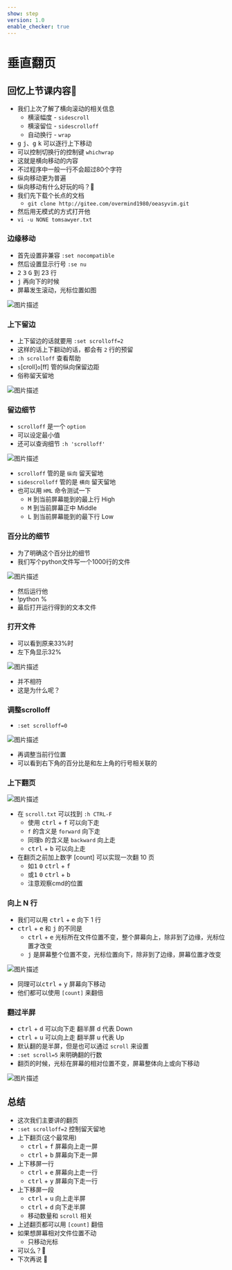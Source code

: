 ```yaml
---
show: step
version: 1.0
enable_checker: true
---
```


# 垂直翻页

## 回忆上节课内容🤔

- 我们上次了解了横向滚动的相关信息
	- 横滚幅度 - `sidescroll`
	- 横滚留位 - `sidescrolloff`
	- 自动换行 - `wrap`
- <kbd>g</kbd> <kbd>j</kbd>、<kbd>g</kbd> <kbd>k</kbd> 可以逐行上下移动
- 可以控制切换行的控制键 `whichwrap`
- 这就是横向移动的内容
- 不过程序中一般一行不会超过80个字符
- 纵向移动更为普遍
- 纵向移动有什么好玩的吗？🤔
- 我们先下载个长点的文档
  - `git clone http://gitee.com/overmind1980/oeasyvim.git`
- 然后用无模式的方式打开他
- `vi -u NONE tomsawyer.txt`

### 边缘移动

- 首先设置非兼容 `:set nocompatible`
- 然后设置显示行号 `:se nu`
-  <kbd>2</kbd> <kbd>3</kbd> <kbd>G</kbd> 到 23 行
- <kbd>j</kbd> 再向下的时候
- 屏幕发生滚动，光标位置如图

![图片描述](https://doc.shiyanlou.com/courses/uid1190679-20201001-1601560524243)

### 上下留边

- 上下留边的话就要用 `:set scrolloff=2`
- 这样的话上下翻动的话，都会有 `2` 行的预留
- `:h scrolloff` 查看帮助
- `s`[croll]`o`[ff] 管的纵向保留边距
- 俗称留天留地

![图片描述](https://doc.shiyanlou.com/courses/uid1190679-20201001-1601560942872)

### 留边细节

- `scrolloff` 是一个 `option`
- 可以设定最小值
- 还可以查询细节 `:h 'scrolloff'`

![图片描述](https://doc.shiyanlou.com/courses/uid1190679-20210709-1625794746424)

- `scrolloff` 管的是 `纵向` 留天留地
- `sidescrolloff` 管的是 `横向` 留天留地
- 也可以用 `HML` 命令测试一下
	- <kbd>H</kbd> 到当前屏幕能到的最上行 High
	- <kbd>M</kbd> 到当前屏幕正中 Middle
	- <kbd>L</kbd> 到当前屏幕能到的最下行 Low

### 百分比的细节

- 为了明确这个百分比的细节
- 我们写个python文件写一个1000行的文件

![图片描述](https://doc.shiyanlou.com/courses/uid1190679-20211109-1636444041920)

- 然后运行他
- !python %
- 最后打开运行得到的文本文件

### 打开文件

- 可以看到原来33%时
- 左下角显示32%

![图片描述](https://doc.shiyanlou.com/courses/uid1190679-20211109-1636419860913)

- 并不相符
- 这是为什么呢？

### 调整scrolloff

- `:set scrolloff=0`

![图片描述](https://doc.shiyanlou.com/courses/uid1190679-20211109-1636420080462)

- 再调整当前行位置
- 可以看到右下角的百分比是和左上角的行号相关联的

### 上下翻页

![图片描述](https://doc.shiyanlou.com/courses/uid1190679-20201002-1601631356061)

- 在 `scroll.txt` 可以找到 `:h CTRL-F`
	- 使用 <kbd>ctrl</kbd> + <kbd>f</kbd> 可以向下走
	- `f` 的含义是 `forward` 向下走
	- 同理`b` 的含义是 `backward` 向上走
	- <kbd>ctrl</kbd> + <kbd>b</kbd> 可以向上走
- 在翻页之前加上数字 [count] 可以实现一次翻 10 页
	- 如<kbd>1</kbd> <kbd>0</kbd> <kbd>ctrl</kbd> + <kbd>f</kbd>
	- 或<kbd>1</kbd> <kbd>0</kbd> <kbd>ctrl</kbd> + <kbd>b</kbd>
	- 注意观察cmd的位置

### 向上 N 行

- 我们可以用 <kbd>ctrl</kbd> + <kbd>e</kbd> 向下 1 行
- <kbd>ctrl</kbd> + <kbd>e</kbd> 和 <kbd>j</kbd> 的不同是
  - <kbd>ctrl</kbd> + <kbd>e</kbd> 光标所在文件位置不变，整个屏幕向上，除非到了边缘，光标位置才改变
  - <kbd>j</kbd> 是屏幕整个位置不变，光标位置向下，除非到了边缘，屏幕位置才改变

![图片描述](https://doc.shiyanlou.com/courses/uid1190679-20201002-1601631968782)

- 同理可以<kbd>ctrl</kbd> + <kbd>y</kbd> 屏幕向下移动
- 他们都可以使用 `[count]` 来翻倍

### 翻过半屏

- <kbd>ctrl</kbd> + <kbd>d</kbd> 可以向下走 翻半屏 d 代表 Down
- <kbd>ctrl</kbd> + <kbd>u</kbd> 可以向上走 翻半屏 u 代表 Up
- 默认翻的是半屏，但是也可以通过 `scroll` 来设置
- `:set scroll=5` 来明确翻的行数
- 翻页的时候，光标在屏幕的相对位置不变，屏幕整体向上或向下移动

![图片描述](https://doc.shiyanlou.com/courses/uid1190679-20210705-1625460669366)

## 总结

- 这次我们主要讲的翻页
- `:set scrolloff=2` 控制留天留地
- 上下翻页(这个最常用)
  - <kbd>ctrl</kbd> + <kbd>f</kbd> 屏幕向上走一屏
  - <kbd>ctrl</kbd> + <kbd>b</kbd> 屏幕向下走一屏
- 上下移屏一行
  - <kbd>ctrl</kbd> + <kbd>e</kbd> 屏幕向上走一行
  - <kbd>ctrl</kbd> + <kbd>y</kbd> 屏幕向下走一行
- 上下移屏一段
  - <kbd>ctrl</kbd> + <kbd>u</kbd> 向上走半屏
  - <kbd>ctrl</kbd> + <kbd>d</kbd> 向下走半屏
  - 移动数量和 `scroll` 相关
- 上述翻页都可以用 `[count]` 翻倍
- 如果想屏幕相对文件位置不动
	- 只移动光标
- 可以么？🤔
- 下次再说 👋
